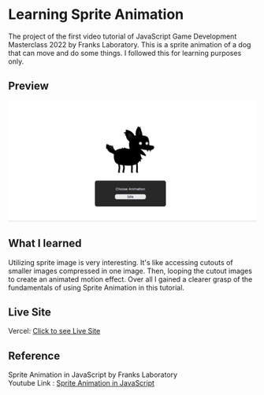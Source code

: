# Learning Sprite Animation
The project of the first video tutorial of JavaScript Game Development Masterclass 2022 by Franks Laboratory.
This is a sprite animation of a dog that can move and do some things. I followed this for learning purposes only. 

## Preview
<img src="./images/dogspriteanimation.gif"/>

## What I learned
Utilizing sprite image is very interesting. It's like accessing cutouts of smaller images compressed in one image. Then, looping the cutout images to create an animated motion effect. Over all I gained a clearer grasp of the fundamentals of using Sprite Animation in this tutorial.

## Live Site
Vercel: [Click to see Live Site](https://dog-sprite-animation.vercel.app/)

## Reference 
Sprite Animation in JavaScript by Franks Laboratory<br/>
Youtube Link : [Sprite Animation in JavaScript](https://www.youtube.com/watch?v=CY0HE277IBM&list=PLYElE_rzEw_uryBrrzu2E626MY4zoXvx2&index=1&ab_channel=Frankslaboratory)